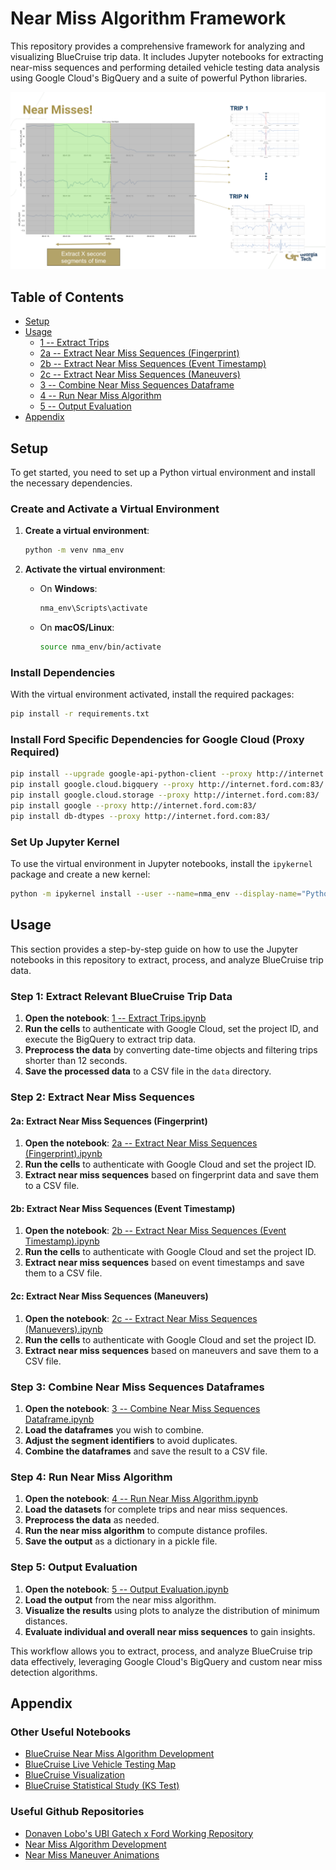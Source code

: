# Near Miss Algorithm Framework

This repository provides a comprehensive framework for analyzing and visualizing BlueCruise trip data. It includes Jupyter notebooks for extracting near-miss sequences and performing detailed vehicle testing data analysis using Google Cloud's BigQuery and a suite of powerful Python libraries.

<p align="center">
  <img src="nearmiss_illustration.png" alt="alt text" width="800"/>
</p>

## Table of Contents

- [Setup](#setup)
- [Usage](#usage)
    - [1 -- Extract Trips](#step-1-extract-relevant-bluecruise-trip-data)
    - [2a -- Extract Near Miss Sequences (Fingerprint)](#2a-extract-near-miss-sequences-fingerprint)
    - [2b -- Extract Near Miss Sequences (Event Timestamp)](#2b-extract-near-miss-sequences-event-timestamp)
    - [2c -- Extract Near Miss Sequences (Maneuvers)](#2c-extract-near-miss-sequences-maneuvers)
    - [3 -- Combine Near Miss Sequences Dataframe](#step-3-combine-near-miss-sequences-dataframes)
    - [4 -- Run Near Miss Algorithm](#step-4-run-near-miss-algorithm)
    - [5 -- Output Evaluation](#step-5-output-evaluation)
- [Appendix](#appendix)
    
  

## Setup

To get started, you need to set up a Python virtual environment and install the necessary dependencies.

### Create and Activate a Virtual Environment

1. **Create a virtual environment**:
   ```bash
   python -m venv nma_env
   ```

2. **Activate the virtual environment**:
   - On **Windows**:
     ```bash
     nma_env\Scripts\activate
     ```
   - On **macOS/Linux**:
     ```bash
     source nma_env/bin/activate
     ```

### Install Dependencies

With the virtual environment activated, install the required packages:
```bash
pip install -r requirements.txt
```

### Install Ford Specific Dependencies for Google Cloud (Proxy Required)
```bash
pip install --upgrade google-api-python-client --proxy http://internet.ford.com:83/
pip install google.cloud.bigquery --proxy http://internet.ford.com:83/
pip install google.cloud.storage --proxy http://internet.ford.com:83/
pip install google --proxy http://internet.ford.com:83/
pip install db-dtypes --proxy http://internet.ford.com:83/
```


### Set Up Jupyter Kernel

To use the virtual environment in Jupyter notebooks, install the `ipykernel` package and create a new kernel:

```bash
python -m ipykernel install --user --name=nma_env --display-name="Python (nma_env)"
```


## Usage

This section provides a step-by-step guide on how to use the Jupyter notebooks in this repository to extract, process, and analyze BlueCruise trip data.

### Step 1: Extract Relevant BlueCruise Trip Data

1. **Open the notebook**: [1 -- Extract Trips.ipynb](1%20--%20Extract%20Trips.ipynb)
2. **Run the cells** to authenticate with Google Cloud, set the project ID, and execute the BigQuery to extract trip data.
3. **Preprocess the data** by converting date-time objects and filtering trips shorter than 12 seconds.
4. **Save the processed data** to a CSV file in the `data` directory.

### Step 2: Extract Near Miss Sequences

#### 2a: Extract Near Miss Sequences (Fingerprint)

1. **Open the notebook**: [2a -- Extract Near Miss Sequences (Fingerprint).ipynb](2a%20--%20Extract%20Near%20Miss%20Sequences%20(Fingerprint).ipynb)
2. **Run the cells** to authenticate with Google Cloud and set the project ID.
3. **Extract near miss sequences** based on fingerprint data and save them to a CSV file.

#### 2b: Extract Near Miss Sequences (Event Timestamp)

1. **Open the notebook**: [2b -- Extract Near Miss Sequences (Event Timestamp).ipynb](2b%20--%20Extract%20Near%20Miss%20Sequences%20(Event%20Timestamp).ipynb)
2. **Run the cells** to authenticate with Google Cloud and set the project ID.
3. **Extract near miss sequences** based on event timestamps and save them to a CSV file.

#### 2c: Extract Near Miss Sequences (Maneuvers)

1. **Open the notebook**: [2c -- Extract Near Miss Sequences (Manuevers).ipynb](2c%20--%20Extract%20Near%20Miss%20Sequences%20(Manuevers).ipynb)
2. **Run the cells** to authenticate with Google Cloud and set the project ID.
3. **Extract near miss sequences** based on maneuvers and save them to a CSV file.

### Step 3: Combine Near Miss Sequences Dataframes

1. **Open the notebook**: [3 -- Combine Near Miss Sequences Dataframe.ipynb](3%20--%20Combine%20Near%20Miss%20Sequences%20Dataframe.ipynb)
2. **Load the dataframes** you wish to combine.
3. **Adjust the segment identifiers** to avoid duplicates.
4. **Combine the dataframes** and save the result to a CSV file.

### Step 4: Run Near Miss Algorithm

1. **Open the notebook**: [4 -- Run Near Miss Algorithm.ipynb](4%20--%20Run%20Near%20Miss%20Algorithm.ipynb)
2. **Load the datasets** for complete trips and near miss sequences.
3. **Preprocess the data** as needed.
4. **Run the near miss algorithm** to compute distance profiles.
5. **Save the output** as a dictionary in a pickle file.

### Step 5: Output Evaluation

1. **Open the notebook**: [5 -- Output Evaluation.ipynb](5%20--%20Output%20Evaluation.ipynb)
2. **Load the output** from the near miss algorithm.
3. **Visualize the results** using plots to analyze the distribution of minimum distances.
4. **Evaluate individual and overall near miss sequences** to gain insights.

This workflow allows you to extract, process, and analyze BlueCruise trip data effectively, leveraging Google Cloud's BigQuery and custom near miss detection algorithms.


## Appendix

### Other Useful Notebooks
- [BlueCruise Near Miss Algorithm Development](appendix/BlueCruise_NearMiss_Algo_Dev3.ipynb)
- [BlueCruise Live Vehicle Testing Map](appendix/BlueCruise_LiveVehicleTesting_Map_10-30-24.ipynb)
- [BlueCruise Visualization](appendix\BlueCruise_Visualizing_Near_Miss_Study1.ipynb)
- [BlueCruise Statistical Study (KS Test)](appendix\BlueCruise_Distribution_KS_Test.ipynb)

### Useful Github Repositories

- [Donaven Lobo's UBI Gatech x Ford Working Repository](https://github.com/DonavenLobo/UBI-Research-FordxGatech)
- [Near Miss Algorithm Development](https://github.com/DonavenLobo/FordxGatech_NearMissAlgo_Dev)
- [Near Miss Maneuver Animations](https://github.com/DonavenLobo/GatechxFord-Near-Miss-Maneuver-Animations)